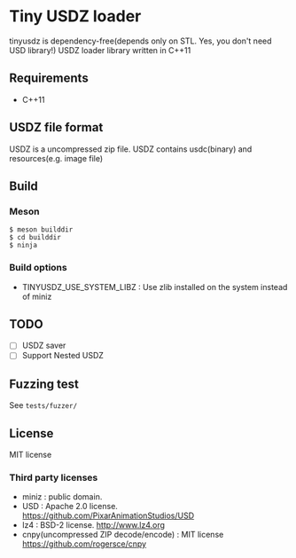 # Tiny USDZ loader

tinyusdz is dependency-free(depends only on STL. Yes, you don't need USD library!) USDZ loader library written in C++11

## Requirements

* C++11

## USDZ file format

USDZ is a uncompressed zip file.
USDZ contains usdc(binary) and resources(e.g. image file)

## Build

### Meson

```
$ meson builddir
$ cd builddir
$ ninja
```

### Build options

* TINYUSDZ_USE_SYSTEM_LIBZ : Use zlib installed on the system instead of miniz

## TODO

* [ ] USDZ saver
* [ ] Support Nested USDZ

## Fuzzing test

See `tests/fuzzer/` 

## License

MIT license

### Third party licenses

* miniz : public domain.
* USD : Apache 2.0 license. https://github.com/PixarAnimationStudios/USD
* lz4 : BSD-2 license. http://www.lz4.org
* cnpy(uncompressed ZIP decode/encode) : MIT license https://github.com/rogersce/cnpy
